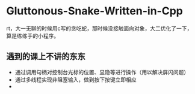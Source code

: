 # Gluttonous-Snake-Written-in-Cpp
rt，大一无聊的时候用c写的贪吃蛇，那时候没接触面向对象，大二优化了一下，算是练练手的小程序。

## 遇到的课上不讲的东东
* 通过调用句柄对控制台光标的位置、显隐等进行操作（用以解决屏闪问题）
* 通过多线程实现非阻塞输入，做到按下按键立即相应
* 

